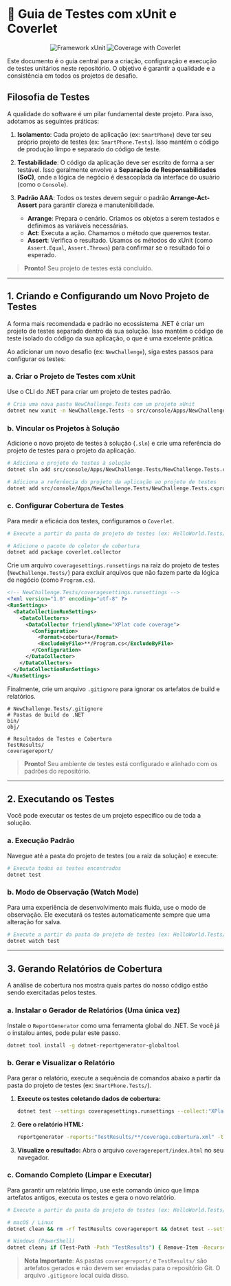 # 🧪 Guia de Testes com xUnit e Coverlet


<p align="center">
  <img src="https://img.shields.io/badge/Framework-xUnit-blue?style=for-the-badge" alt="Framework xUnit">
  <img src="https://img.shields.io/badge/Coverage-Coverlet-blueviolet?style=for-the-badge" alt="Coverage with Coverlet">
</p>

Este documento é o guia central para a criação, configuração e execução de testes unitários neste repositório. O objetivo é garantir a qualidade e a consistência em todos os projetos de desafio.

## Filosofia de Testes

A qualidade do software é um pilar fundamental deste projeto. Para isso, adotamos as seguintes práticas:

1. **Isolamento**: Cada projeto de aplicação (ex: `SmartPhone`) deve ter seu próprio projeto de testes (ex: `SmartPhone.Tests`). Isso mantém o código de produção limpo e separado do código de teste.
2. **Testabilidade**: O código da aplicação deve ser escrito de forma a ser testável. Isso geralmente envolve a **Separação de Responsabilidades (SoC)**, onde a lógica de negócio é desacoplada da interface do usuário (como o `Console`).
3. **Padrão AAA**: Todos os testes devem seguir o padrão **Arrange-Act-Assert** para garantir clareza e manutenibilidade.

   - **Arrange**: Prepara o cenário. Criamos os objetos a serem testados e definimos as variáveis necessárias.
   - **Act**: Executa a ação. Chamamos o método que queremos testar.
   - **Assert**: Verifica o resultado. Usamos os métodos do xUnit (como `Assert.Equal`, `Assert.Throws`) para confirmar se o resultado foi o esperado.

> **Pronto!** Seu projeto de testes está concluído.
---

## 1. Criando e Configurando um Novo Projeto de Testes

A forma mais recomendada e padrão no ecossistema .NET é criar um projeto de testes separado dentro da sua solução. Isso mantém o código de teste isolado do código da sua aplicação, o que é uma excelente prática.

Ao adicionar um novo desafio (ex: `NewChallenge`), siga estes passos para configurar os testes:

### a. Criar o Projeto de Testes com xUnit

Use o CLI do .NET para criar um projeto de testes padrão.

```bash
# Cria uma nova pasta NewChallenge.Tests com um projeto xUnit
dotnet new xunit -n NewChallenge.Tests -o src/console/Apps/NewChallenge.Tests
```

### b. Vincular os Projetos à Solução

Adicione o novo projeto de testes à solução (`.sln`) e crie uma referência do projeto de testes para o projeto da aplicação.

```bash
# Adiciona o projeto de testes à solução
dotnet sln add src/console/Apps/NewChallenge.Tests/NewChallenge.Tests.csproj

# Adiciona a referência do projeto da aplicação ao projeto de testes
dotnet add src/console/Apps/NewChallenge.Tests/NewChallenge.Tests.csproj reference src/console/Apps/NewChallenge/NewChallenge.csproj
```

### c. Configurar Cobertura de Testes

Para medir a eficácia dos testes, configuramos o `Coverlet`.

```bash
# Execute a partir da pasta do projeto de testes (ex: HelloWorld.Tests/)

# Adicione o pacote do coletor de cobertura
dotnet add package coverlet.collector
```

Crie um arquivo `coveragesettings.runsettings` na raiz do projeto de testes (`NewChallenge.Tests/`) para excluir arquivos que não fazem parte da lógica de negócio (como `Program.cs`).

```xml
<!-- NewChallenge.Tests/coveragesettings.runsettings -->
<?xml version="1.0" encoding="utf-8" ?>
<RunSettings>
  <DataCollectionRunSettings>
    <DataCollectors>
      <DataCollector friendlyName="XPlat code coverage">
        <Configuration>
          <Format>cobertura</Format>
          <ExcludeByFile>**/Program.cs</ExcludeByFile>
        </Configuration>
      </DataCollector>
    </DataCollectors>
  </DataCollectionRunSettings>
</RunSettings>
```

Finalmente, crie um arquivo `.gitignore` para ignorar os artefatos de build e relatórios.

```gitignore
# NewChallenge.Tests/.gitignore
# Pastas de build do .NET
bin/
obj/

# Resultados de Testes e Cobertura
TestResults/
coveragereport/
```

> **Pronto!** Seu ambiente de testes está configurado e alinhado com os padrões do repositório.

---

## 2. Executando os Testes

Você pode executar os testes de um projeto específico ou de toda a solução.

### a. Execução Padrão

Navegue até a pasta do projeto de testes (ou a raiz da solução) e execute:

```bash
# Executa todos os testes encontrados
dotnet test
```

### b. Modo de Observação (Watch Mode)

Para uma experiência de desenvolvimento mais fluida, use o modo de observação. Ele executará os testes automaticamente sempre que uma alteração for salva.

```bash
# Execute a partir da pasta do projeto de testes (ex: HelloWorld.Tests/)
dotnet watch test
```

---

## 3. Gerando Relatórios de Cobertura

A análise de cobertura nos mostra quais partes do nosso código estão sendo exercitadas pelos testes.

### a. Instalar o Gerador de Relatórios (Uma única vez)

Instale o `ReportGenerator` como uma ferramenta global do .NET. Se você já o instalou antes, pode pular este passo.

```bash
dotnet tool install -g dotnet-reportgenerator-globaltool
```

### b. Gerar e Visualizar o Relatório

Para gerar o relatório, execute a sequência de comandos abaixo a partir da pasta do projeto de testes (ex: `SmartPhone.Tests/`).

1. **Execute os testes coletando dados de cobertura:**

    ```bash
    dotnet test --settings coveragesettings.runsettings --collect:"XPlat Code Coverage"
    ```

2. **Gere o relatório HTML:**

    ```bash
    reportgenerator -reports:"TestResults/**/coverage.cobertura.xml" -targetdir:"coveragereport" -reporttypes:Html
    ```

3. **Visualize o resultado:**
    Abra o arquivo `coveragereport/index.html` no seu navegador.

### c. Comando Completo (Limpar e Executar)

Para garantir um relatório limpo, use este comando único que limpa artefatos antigos, executa os testes e gera o novo relatório.

```bash
# Execute a partir da pasta do projeto de testes (ex: HelloWorld.Tests/)

# macOS / Linux
dotnet clean && rm -rf TestResults coveragereport && dotnet test --settings coveragesettings.runsettings --collect:"XPlat Code Coverage" && reportgenerator -reports:"TestResults/**/coverage.cobertura.xml" -targetdir:"coveragereport" -reporttypes:Html

# Windows (PowerShell)
dotnet clean; if (Test-Path -Path "TestResults") { Remove-Item -Recurse -Force "TestResults" }; if (Test-Path -Path "coveragereport") { Remove-Item -Recurse -Force "coveragereport" }; dotnet test --settings coveragesettings.runsettings --collect:"XPlat Code Coverage"; reportgenerator -reports:"TestResults/**/coverage.cobertura.xml" -targetdir:"coveragereport" -reporttypes:Html
```

> **Nota Importante**: As pastas `coveragereport/` e `TestResults/` são artefatos gerados e não devem ser enviadas para o repositório Git. O arquivo `.gitignore` local cuida disso.

